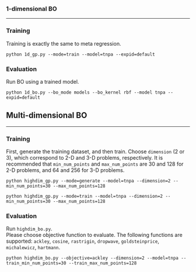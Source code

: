 ### 1-dimensional BO
---
### Training
Training is exactly the same to meta regression.
```
python 1d_gp.py --mode=train --model=tnpa --expid=default
```

### Evaluation
Run BO using a trained model.
```
python 1d_bo.py --bo_mode models --bo_kernel rbf --model tnpa --expid=default
```

## Multi-dimensional BO
---
### Training
First, generate the training dataset, and then train. Choose `dimension` (2 or 3), which correspond to 2-D and 3-D problems, respectively. It is recommended that `min_num_points` and `max_num_points` are 30 and 128 for 2-D problems, and 64 and 256 for 3-D problems.
```
python highdim_gp.py --mode=generate --model=tnpa --dimension=2 --min_num_points=30 --max_num_points=128
```
```
python highdim_gp.py --mode=train --model=tnpa --dimension=2 --min_num_points=30 --max_num_points=128
```

### Evaluation

Run `highdim_bo.py`.   
Please choose objective function to evaluate. The following functions are supported: `ackley`, `cosine`, `rastrigin`, `dropwave`, `goldsteinprice`, `michalewicz`, `hartmann`.

```
python highdim_bo.py --objective=ackley --dimension=2 --model=tnpa --train_min_num_points=30 --train_max_num_points=128
```
